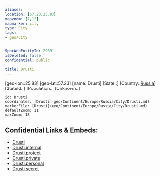 ```yaml
---
aliases: 
location: [57.23,25.83]
mapzoom: [7,12] 
mapmarker: city 
type: City
tags:
- geo/City


SpocWebEntityId: 29891
isDeleted: false
confidential: public

title: Drusti
---
```

[geo-lon::25.83]
[geo-lat::57.23]
[name::Drusti]
[State::]
[Country::[Russia](geo/Continent/Europe/Russia.md)]
[StateId::]
[Population::]
[Unknown::]


```leaflet
id: Drusti
coordinates: [Drusti](geo/Continent/Europe/Russia/City/Drusti.md)
markerFile: [Drusti](geo/Continent/Europe/Russia/City/Drusti.md)
defaultZoom: 11 
maxZoom: 18
```


## Confidential Links & Embeds: 
- [Drusti](../../../../../../_public/geo/Continent/Europe/Russia/City/Drusti.md) 
- [Drusti.internal](../../../../../../_internal/geo/Continent/Europe/Russia/City/Drusti.internal.md) 
- [Drusti.protect](../../../../../../_protect/geo/Continent/Europe/Russia/City/Drusti.protect.md) 
- [Drusti.private](../../../../../../_private/geo/Continent/Europe/Russia/City/Drusti.private.md) 
- [Drusti.personal](../../../../../../_personal/geo/Continent/Europe/Russia/City/Drusti.personal.md) 
- [Drusti.secret](../../../../../../_secret/geo/Continent/Europe/Russia/City/Drusti.secret.md) 
